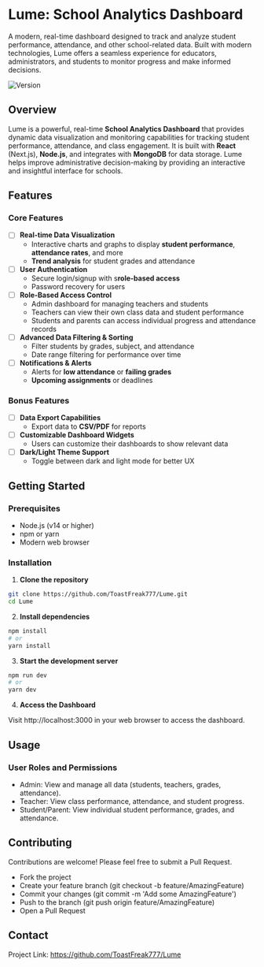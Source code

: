 # Lume: School Analytics Dashboard

A modern, real-time dashboard designed to track and analyze student performance, attendance, and other school-related data. Built with modern technologies, Lume offers a seamless experience for educators, administrators, and students to monitor progress and make informed decisions.

![Version](https://img.shields.io/badge/version-1.0.0-green.svg)

## Overview

Lume is a powerful, real-time **School Analytics Dashboard** that provides dynamic data visualization and monitoring capabilities for tracking student performance, attendance, and class engagement. It is built with **React** (Next.js), **Node.js**, and integrates with **MongoDB** for data storage. Lume helps improve administrative decision-making by providing an interactive and insightful interface for schools.

## Features

### Core Features

- [ ] **Real-time Data Visualization**
  - Interactive charts and graphs to display **student performance**, **attendance rates**, and more
  - **Trend analysis** for student grades and attendance
- [ ] **User Authentication**
  - Secure login/signup with s**role-based access**
  - Password recovery for users
- [ ] **Role-Based Access Control**
  - Admin dashboard for managing teachers and students
  - Teachers can view their own class data and student performance
  - Students and parents can access individual progress and attendance records
- [ ] **Advanced Data Filtering & Sorting**
  - Filter students by grades, subject, and attendance
  - Date range filtering for performance over time
- [ ] **Notifications & Alerts**
  - Alerts for **low attendance** or **failing grades**
  - **Upcoming assignments** or deadlines

### Bonus Features

- [ ] **Data Export Capabilities**
  - Export data to **CSV/PDF** for reports
- [ ] **Customizable Dashboard Widgets**
  - Users can customize their dashboards to show relevant data
- [ ] **Dark/Light Theme Support**
  - Toggle between dark and light mode for better UX

## Getting Started

### Prerequisites

- Node.js (v14 or higher)
- npm or yarn
- Modern web browser

### Installation

1. **Clone the repository**

```bash
git clone https://github.com/ToastFreak777/Lume.git
cd Lume
```

2. **Install dependencies**

```bash
npm install
# or
yarn install
```

3. **Start the development server**

```bash
npm run dev
# or
yarn dev
```

4. **Access the Dashboard**

Visit http://localhost:3000 in your web browser to access the dashboard.

## Usage

### User Roles and Permissions

- Admin: View and manage all data (students, teachers, grades, attendance).
- Teacher: View class performance, attendance, and student progress.
- Student/Parent: View individual student performance, grades, and attendance.

## Contributing

Contributions are welcome! Please feel free to submit a Pull Request.

- Fork the project
- Create your feature branch (git checkout -b feature/AmazingFeature)
- Commit your changes (git commit -m 'Add some AmazingFeature')
- Push to the branch (git push origin feature/AmazingFeature)
- Open a Pull Request

## Contact

Project Link: https://github.com/ToastFreak777/Lume
